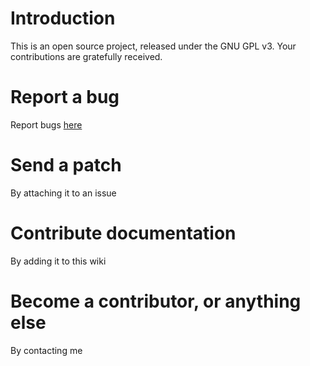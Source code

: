 # Introduction #

This is an open source project, released under the GNU GPL v3. Your contributions are gratefully received.

# Report a bug #

Report bugs [here](http://code.google.com/p/html-template-ps/issues/list)

# Send a patch #

By attaching it to an issue

# Contribute documentation #

By adding it to this wiki

# Become a contributor, or anything else #

By contacting me